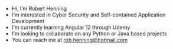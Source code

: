 - Hi, I’m Robert Henning
- I’m interested in Cyber Security and Self-contained Application Development 
- I’m currently learning Angular 12 through Udemy 
- I’m looking to collaborate on any Python or Java based projects
- You can reach me at rob.henning@hotmail.com

<!---
rchenning/rchenning is a ✨ special ✨ repository because its `README.md` (this file) appears on your GitHub profile.
You can click the Preview link to take a look at your changes.
--->
